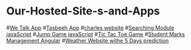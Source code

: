# Our-Hosted-Site-s-and-Apps

#[We Talk App](https://wetalkapp.netlify.app)
#[Tasbeeh App](https://ctrtasbeeh.netlify.app)
#[charles website](https://charlesapp.netlify.app)
#[Searching Module javaScript](https://searchingmoduleapp.netlify.app)
#[Jump Game javaScript](https://jumpgameapp.netlify.app)
#[Tic Tac Toe Game](https://colorwintoplay.netlify.app)
#[Student Marks Management Angular](https://stdmarksapp.netlify.app)
#[Weather Website withe 5 Days prediction](https://appweathercom.netlify.app)
